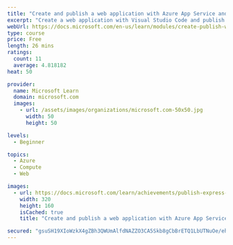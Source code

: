 ```yaml
---
title: "Create and publish a web application with Azure App Service and Visual Studio Code"
excerpt: "Create a web application with Visual Studio Code and publish it to Azure App Service."
webUrl: https://docs.microsoft.com/en-us/learn/modules/create-publish-webapp-app-service-vs-code/
type: course
price: Free
length: 26 mins
ratings:
  count: 11
  average: 4.818182
heat: 50

provider:
  name: Microsoft Learn
  domain: microsoft.com
  images:
    - url: /assets/images/organizations/microsoft.com-50x50.jpg
      width: 50
      height: 50

levels:
  - Beginner

topics:
  - Azure
  - Compute
  - Web

images:
  - url: https://docs.microsoft.com/learn/achievements/publish-express-node-app-service-vscode-social.png
    width: 320
    height: 160
    isCached: true
    title: "Create and publish a web application with Azure App Service and Visual Studio Code"

secured: "gsuSH19XIoWzkX4gZBh3QWUmAlfdNAZZO3CA5Skb8gCbBrETQ1LbUTNuOe/ehDUpwjaompWje9rksVL+fkghEVZOgQ9WU0pzl2s1fGQhLbE9hO1O4wKOYdPc2PwUKlxSNpXRk5Kd0usN2ERN9jenuSJP6gm5ZCZIK3eV7S9yyvS/iCdmkzjAQLy3HijQCTIStODaeVKDwiOq6HlWnq6qEBMN6yq1p05ZF7wRUp+UFyGSSNDLmdaUQviIpvlup9gC4nExSrGPCGggPeATWtx1bFPEpOcPDTSRAy5NO6RsT09Mk3pWJsnNKh/5AGV+kKYZlcX0BDhIzZAbTv44HSFlNTDp9UIVmDHWoLjMvgIoQk4TRSBshdcQOAjXPPn8McUg9VvtQBkD2+gL1VJoF0hW9w==;qwDzQBj/OpVp89N/5YNyTw=="
---
```


